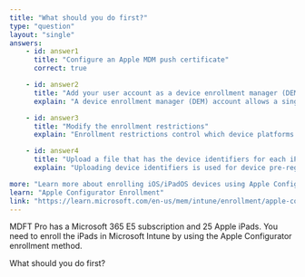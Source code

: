 ```yaml
---
title: "What should you do first?"
type: "question"
layout: "single"
answers:
    - id: answer1
      title: "Configure an Apple MDM push certificate"
      correct: true

    - id: answer2
      title: "Add your user account as a device enrollment manager (DEM)"
      explain: "A device enrollment manager (DEM) account allows a single user to enroll and manage multiple devices. This is not required or relevant for Apple Configurator enrollment."

    - id: answer3
      title: "Modify the enrollment restrictions"
      explain: "Enrollment restrictions control which device platforms can enroll and what enrollment methods are allowed. While you may need to configure these later, the Apple MDM push certificate must be set up first to enable any iOS/iPadOS device management."

    - id: answer4
      title: "Upload a file that has the device identifiers for each iPad"
      explain: "Uploading device identifiers is used for device pre-registration in some enrollment scenarios. However, for Apple Configurator enrollment, the MDM push certificate must be configured first to establish the trust relationship between Intune and Apple's servers."

more: "Learn more about enrolling iOS/iPadOS devices using Apple Configurator."
learn: "Apple Configurator Enrollment"
link: "https://learn.microsoft.com/en-us/mem/intune/enrollment/apple-configurator-enroll-ios"
---
```

MDFT Pro has a Microsoft 365 E5 subscription and 25 Apple iPads. You need to enroll the iPads in Microsoft Intune by using the Apple Configurator enrollment method.

What should you do first?
